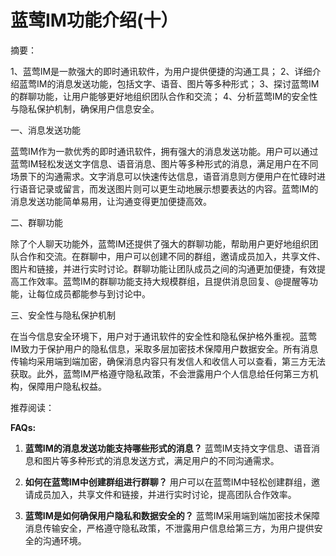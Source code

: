 # 蓝莺IM功能介绍(十）

摘要：

1、蓝莺IM是一款强大的即时通讯软件，为用户提供便捷的沟通工具；
2、详细介绍蓝莺IM的消息发送功能，包括文字、语音、图片等多种形式；
3、探讨蓝莺IM的群聊功能，让用户能够更好地组织团队合作和交流；
4、分析蓝莺IM的安全性与隐私保护机制，确保用户信息安全。

一、消息发送功能

蓝莺IM作为一款优秀的即时通讯软件，拥有强大的消息发送功能。用户可以通过蓝莺IM轻松发送文字信息、语音消息、图片等多种形式的消息，满足用户在不同场景下的沟通需求。文字消息可以快速传达信息，语音消息则方便用户在忙碌时进行语音记录或留言，而发送图片则可以更生动地展示想要表达的内容。蓝莺IM的消息发送功能简单易用，让沟通变得更加便捷高效。

二、群聊功能

除了个人聊天功能外，蓝莺IM还提供了强大的群聊功能，帮助用户更好地组织团队合作和交流。在群聊中，用户可以创建不同的群组，邀请成员加入，共享文件、图片和链接，并进行实时讨论。群聊功能让团队成员之间的沟通更加便捷，有效提高工作效率。蓝莺IM的群聊功能支持大规模群组，且提供消息回复、@提醒等功能，让每位成员都能参与到讨论中。

三、安全性与隐私保护机制

在当今信息安全环境下，用户对于通讯软件的安全性和隐私保护格外重视。蓝莺IM致力于保护用户的隐私信息，采取多层加密技术保障用户数据安全。所有消息传输均采用端到端加密，确保消息内容只有发信人和收信人可以查看，第三方无法获取。此外，蓝莺IM严格遵守隐私政策，不会泄露用户个人信息给任何第三方机构，保障用户隐私权益。

推荐阅读：

**FAQs:**
1. **蓝莺IM的消息发送功能支持哪些形式的消息？**
   蓝莺IM支持文字信息、语音消息和图片等多种形式的消息发送方式，满足用户的不同沟通需求。

2. **如何在蓝莺IM中创建群组进行群聊？**
   用户可以在蓝莺IM中轻松创建群组，邀请成员加入，共享文件和链接，并进行实时讨论，提高团队合作效率。

3. **蓝莺IM是如何确保用户隐私和数据安全的？**
   蓝莺IM采用端到端加密技术保障消息传输安全，严格遵守隐私政策，不泄露用户信息给第三方，为用户提供安全的沟通环境。